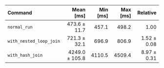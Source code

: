 | Command | Mean [ms] | Min [ms] | Max [ms] | Relative |
|:---|---:|---:|---:|---:|
| `normal_run` | 473.6 ± 11.7 | 457.1 | 498.2 | 1.00 |
| `with_nested_loop_join` | 721.3 ± 32.1 | 696.9 | 806.9 | 1.52 ± 0.08 |
| `with_hash_join` | 4249.0 ± 105.8 | 4110.5 | 4509.4 | 8.97 ± 0.31 |
